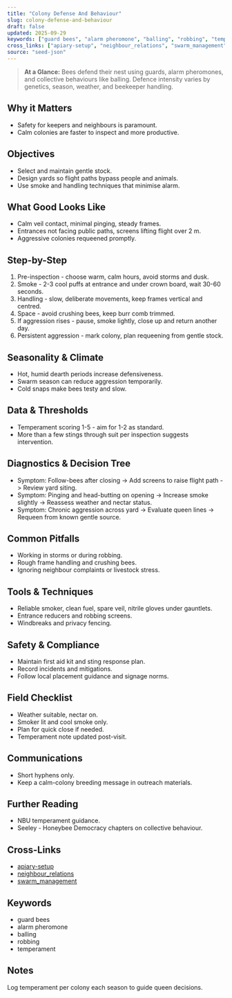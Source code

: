 ```yaml
---
title: "Colony Defense And Behaviour"
slug: colony-defense-and-behaviour
draft: false
updated: 2025-09-29
keywords: ["guard bees", "alarm pheromone", "balling", "robbing", "temperament"]
cross_links: ["apiary-setup", "neighbour_relations", "swarm_management"]
source: "seed-json"
---
```


> **At a Glance:** Bees defend their nest using guards, alarm pheromones, and collective behaviours like balling. Defence intensity varies by genetics, season, weather, and beekeeper handling.

## Why it Matters
- Safety for keepers and neighbours is paramount.
- Calm colonies are faster to inspect and more productive.

## Objectives
- Select and maintain gentle stock.
- Design yards so flight paths bypass people and animals.
- Use smoke and handling techniques that minimise alarm.

## What Good Looks Like
- Calm veil contact, minimal pinging, steady frames.
- Entrances not facing public paths, screens lifting flight over 2 m.
- Aggressive colonies requeened promptly.

## Step-by-Step
1) Pre-inspection - choose warm, calm hours, avoid storms and dusk.
2) Smoke - 2-3 cool puffs at entrance and under crown board, wait 30-60 seconds.
3) Handling - slow, deliberate movements, keep frames vertical and centred.
4) Space - avoid crushing bees, keep burr comb trimmed.
5) If aggression rises - pause, smoke lightly, close up and return another day.
6) Persistent aggression - mark colony, plan requeening from gentle stock.

## Seasonality & Climate
- Hot, humid dearth periods increase defensiveness.
- Swarm season can reduce aggression temporarily.
- Cold snaps make bees testy and slow.

## Data & Thresholds
- Temperament scoring 1-5 - aim for 1-2 as standard.
- More than a few stings through suit per inspection suggests intervention.

## Diagnostics & Decision Tree
- Symptom: Follow-bees after closing -> Add screens to raise flight path -> Review yard siting.
- Symptom: Pinging and head-butting on opening -> Increase smoke slightly -> Reassess weather and nectar status.
- Symptom: Chronic aggression across yard -> Evaluate queen lines -> Requeen from known gentle source.

## Common Pitfalls
- Working in storms or during robbing.
- Rough frame handling and crushing bees.
- Ignoring neighbour complaints or livestock stress.

## Tools & Techniques
- Reliable smoker, clean fuel, spare veil, nitrile gloves under gauntlets.
- Entrance reducers and robbing screens.
- Windbreaks and privacy fencing.

## Safety & Compliance
- Maintain first aid kit and sting response plan.
- Record incidents and mitigations.
- Follow local placement guidance and signage norms.

## Field Checklist
- Weather suitable, nectar on.
- Smoker lit and cool smoke only.
- Plan for quick close if needed.
- Temperament note updated post-visit.

## Communications
- Short hyphens only.
- Keep a calm-colony breeding message in outreach materials.

## Further Reading
- NBU temperament guidance.
- Seeley - Honeybee Democracy chapters on collective behaviour.

## Cross-Links
- [apiary-setup](/topics/apiary-setup/)
- [neighbour_relations](/topics/neighbour-relations/)
- [swarm_management](/topics/swarm-management/)

## Keywords
- guard bees
- alarm pheromone
- balling
- robbing
- temperament

## Notes
Log temperament per colony each season to guide queen decisions.
